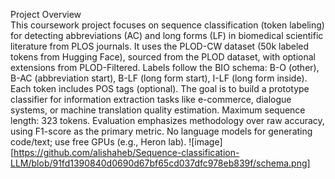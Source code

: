 
Project Overview<br>
This coursework project focuses on sequence classification (token labeling) for detecting abbreviations (AC) and long forms (LF) in biomedical scientific literature 
from PLOS journals. It uses the PLOD-CW dataset (50k labeled tokens from Hugging Face), sourced from the PLOD dataset, with optional extensions from PLOD-Filtered.
Labels follow the BIO schema: B-O (other), B-AC (abbreviation start), B-LF (long form start), I-LF (long form inside). Each token includes POS tags (optional).
The goal is to build a prototype classifier for information extraction tasks like e-commerce, dialogue systems, or machine translation quality estimation.
Maximum sequence length: 323 tokens. Evaluation emphasizes methodology over raw accuracy, using F1-score as the primary metric.
No language models for generating code/text; use free GPUs (e.g., Heron lab).
![image][https://github.com/alishaheb/Sequence-classification-LLM/blob/91fd1390840d0690d67bf65cd037dfc978eb839f/schema.png]
